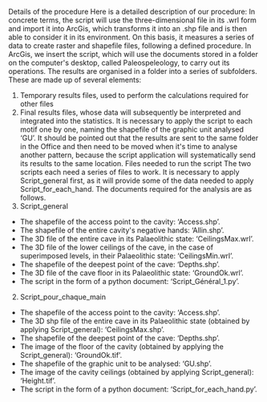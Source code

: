 Details of the procedure
Here is a detailed description of our procedure:
In concrete terms, the script will use the three-dimensional file in its .wrl form and import it into ArcGis, which transforms it into an .shp file and is then able to consider it in its environment. On this basis, it measures a series of data to create raster and shapefile files, following a defined procedure.
In ArcGis, we insert the script, which will use the documents stored in a folder on the computer's desktop, called Paleospeleology, to carry out its operations.
The results are organised in a folder into a series of subfolders. These are made up of several elements: 
1) Temporary results files, used to perform the calculations required for other files
2) Final results files, whose data will subsequently be interpreted and integrated into the statistics. 
It is necessary to apply the script to each motif one by one, naming the shapefile of the graphic unit analysed ‘GU’. 
It should be pointed out that the results are sent to the same folder in the Office and then need to be moved when it's time to analyse another pattern, because the script application will systematically send its results to the same location.
Files needed to run the script
The two scripts each need a series of files to work. It is necessary to apply Script_general first, as it will provide some of the data needed to apply Script_for_each_hand. The documents required for the analysis are as follows.
1) Script_general
- The shapefile of the access point to the cavity: ‘Access.shp’.
- The shapefile of the entire cavity's negative hands: ‘Allin.shp’.
- The 3D file of the entire cave in its Palaeolithic state: ‘CeilingsMax.wrl’.
- The 3D file of the lower ceilings of the cave, in the case of superimposed levels, in their Palaeolithic state: ‘CeilingsMin.wrl’.
- The shapefile of the deepest point of the cave: ‘Depths.shp’.
- The 3D file of the cave floor in its Palaeolithic state: ‘GroundOk.wrl’.
- The script in the form of a python document: ‘Script_Général_1.py’.
2) Script_pour_chaque_main
- The shapefile of the access point to the cavity: ‘Access.shp’.
- The 3D shp file of the entire cave in its Palaeolithic state (obtained by applying Script_general): ‘CeilingsMax.shp’.
- The shapefile of the deepest point of the cave: ‘Depths.shp’.
- The image of the floor of the cavity (obtained by applying the Script_general): ‘GroundOk.tif’.
- The shapefile of the graphic unit to be analysed: ‘GU.shp’.
- The image of the cavity ceilings (obtained by applying Script_general): ‘Height.tif’.
- The script in the form of a python document: ‘Script_for_each_hand.py’.
